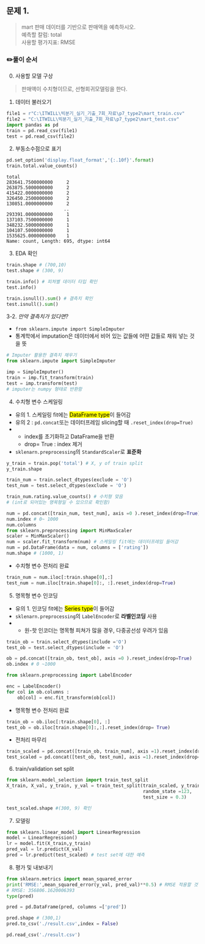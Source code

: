 문제 1. 
--
> mart 판매 데이터를 기반으로 판매액을 예측하시오.  
> 예측할 칼럼: total  
> 사용할 평가지표: RMSE

### ✏️풀이 순서 
0. 사용할 모델 구상
> 판매액이 수치형이므로, 선형회귀모델링을 한다.   
1. 데이터 불러오기 
```python
file1 = r"C:\ITWILL\빅분기_실기_기출_7회_자료\p7_type2\mart_train.csv"
file2 = "C:\ITWILL\빅분기_실기_기출_7회_자료\p7_type2\mart_test.csv"
import pandas as pd 
train = pd.read_csv(file1)
test = pd.read_csv(file2)
```

2. 부동소수점으로 표기
```python
pd.set_option('display.float_format','{:.10f}'.format)
train.total.value_counts()
```
```
total
283641.7500000000     2
263875.5000000000     2
415422.0000000000     2
326450.2500000000     2
130851.0000000000     2
                     ..
293391.0000000000     1
137103.7500000000     1
348232.5000000000     1
104107.5000000000     1
1535625.0000000000    1
Name: count, Length: 695, dtype: int64
```

3. EDA 확인 
```python
train.shape # (700,10)
test.shape # (300, 9) 

train.info() # 피쳐별 데이터 타입 확인 
test.info() 

train.isnull().sum() # 결측치 확인 
test.isnull().sum()
```
3-2. *만약 결측치가 있다면?*  
* ```from sklearn.impute import SimpleImputer```
*  통계학에서 imputation은 데이터에서 비어 있는 값들에 어떤 값들로 채워 넣는 것을 뜻
```python
# Imputer 활용한 결측치 채우기
from sklearn.impute import SimpleImputer

imp = SimpleImputer()
train = imp.fit_transform(train)
test = imp.transform(test)
# imputer는 numpy 형태로 반환함
```



4. 수치형 변수 스케일링
* 유의 1. 스케일링 fit에는 <mark>DataFrame type</mark>이 들어감 
* 유의 2 : ```pd.concat```또는 데이터프레임 slicing할 때 ```.reset_index(drop=True)```
* * index를 초기화하고 DataFrame을 반환
  * drop= True : index 제거
* ```sklenarn.preprocessing```의 ```StandardScaler```로 **표준화** 
```python
y_train = train.pop('total') # X, y of train split
y_train.shape

train_num = train.select_dtypes(exclude = 'O')
test_num = test.select_dtypes(exclude = 'O')

train_num.rating.value_counts() # 수치형 맞음 
# (int로 되어있는 명목형일 수 있으므로 확인함)

num = pd.concat([train_num, test_num], axis =0 ).reset_index(drop=True)
num.index # 0~ 1000
num.columns
from sklearn.preprocessing import MinMaxScaler 
scaler = MinMaxScaler() 
num = scaler.fit_transform(num) # 스케일링 fit에는 데이터프레임 들어감 
num = pd.DataFrame(data = num, columns = ['rating'])
num.shape # (1000, 1)
```

* 수치형 변수 전처리 완료
```python
train_num = num.iloc[:train.shape[0],:]
test_num = num.iloc[train.shape[0]:, :].reset_index(drop=True)
```

5. 명목형 변수 인코딩
* 유의 1. 인코딩 fit에는 <mark>Series type</mark>이 들어감
* ```sklenarn.preprocessing```의 ```LabelEncoder```로 **라벨인코딩** 사용
* * 원-핫 인코더는 명목형 피쳐가 많을 경우, 다중공선성 우려가 있음
```python
train_ob = train.select_dtypes(include ='O')
test_ob = test.select_dtypes(include = 'O')

ob = pd.concat([train_ob, test_ob], axis =0 ).reset_index(drop=True)
ob.index # 0 ~1000 

from sklearn.preprocessing import LabelEncoder 

enc = LabelEncoder() 
for col in ob.columns : 
    ob[col] = enc.fit_transform(ob[col]) 
```

* 명목형 변수 전처리 완료
```python
train_ob = ob.iloc[:train.shape[0], :]
test_ob = ob.iloc[train.shape[0]:,:].reset_index(drop= True)
```

* 전처리 마무리
```python
train_scaled = pd.concat([train_ob, train_num], axis =1).reset_index(drop=True)
test_scaled = pd.concat([test_ob, test_num], axis =1).reset_index(drop=True)
```
6. train/validation set split
```python
from sklearn.model_selection import train_test_split 
X_train, X_val, y_train, y_val = train_test_split(train_scaled, y_train, 
                                                  random_state =123, 
                                                  test_size = 0.3)

test_scaled.shape #(300, 9) 확인 
```

7. 모델링
```python
from sklearn.linear_model import LinearRegression 
model = LinearRegression() 
lr = model.fit(X_train,y_train)
pred_val = lr.predict(X_val)
pred = lr.predict(test_scaled) # test set에 대한 예측 
```

8. 평가 및 내보내기
```python
from sklearn.metrics import mean_squared_error 
print('RMSE:',mean_squared_error(y_val, pred_val)**0.5) # RMSE 적용할 것
# RMSE: 356806.1620006393
type(pred)

pred = pd.DataFrame(pred, columns =['pred'])

pred.shape # (300,1)
pred.to_csv('./result.csv',index = False)

pd.read_csv('./result.csv')
```
